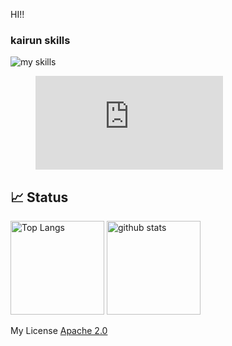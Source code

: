 HI!!

### kairun skills
<img alt="my skills" src="https://skillicons.dev/icons?theme=light&perline=8&i=js,html,css,jquery,nodejs,react,vue,tailwind,firebase,git,github" />

<figure><embed src="https://wakatime.com/share/@e0b13c99-1ca0-40c7-ad51-445466979c5d/a6412ddd-7d71-4c74-980a-3b0528037919.svg"></embed></figure>

## 📈 Status
<p align="left"> 
  <img alt="Top Langs" height="150px" src="https://github-readme-stats.vercel.app/api/top-langs/?username=kairu82642&layout=compact&show_icons=true&count_private=true&theme=ambient_gradient" />
  <img alt="github stats" height="150px" src="https://github-readme-stats.vercel.app/api?username=kairu82642&theme=ambient_gradient" />
</p>

My License
[Apache 2.0](https://github.com/kairu82642/kairu82642/raw/main/license.mp3)
